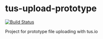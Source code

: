 # tus-upload-prototype

[![Build Status](https://travis-ci.org/EMBL-EBI-SUBS/tus-upload-prototype.svg?branch=master)](https://travis-ci.org/EMBL-EBI-SUBS/tus-upload-prototype)

Project for prototype file uploading with tus.io
